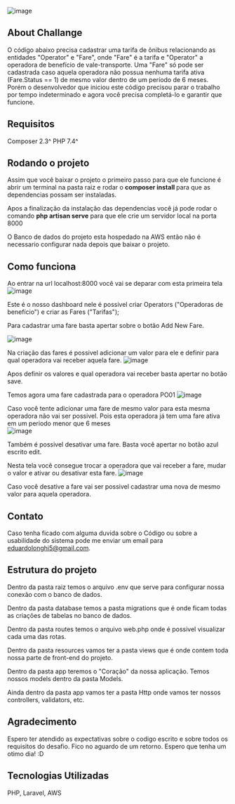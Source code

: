 ![image](https://user-images.githubusercontent.com/47927459/184676185-2e72989f-98a8-48ba-8f80-24bab2553bab.png)

## About Challange

O código abaixo precisa cadastrar uma tarifa de ônibus relacionando as entidades "Operator" e "Fare", onde "Fare" é a tarifa e "Operator" a operadora de benefício de vale-transporte. Uma "Fare" só pode ser cadastrada caso aquela operadora não possua nenhuma tarifa ativa (Fare.Status == 1) de mesmo valor dentro de um período de 6 meses. Porém o desenvolvedor que iniciou este código precisou parar o trabalho por tempo indeterminado e agora você precisa completá-lo e garantir que funcione.

## Requisitos

Composer 2.3^
PHP 7.4^

## Rodando o projeto

Assim que você baixar o projeto o primeiro passo para que ele funcione é abrir um terminal na pasta raiz e rodar o <b> composer install </b> para que as dependencias possam ser instaladas.

Apos a finalização da instalação das dependencias você já pode rodar o comando <b>php artisan serve</b> para que ele crie um servidor local na porta 8000

O Banco de dados do projeto esta hospedado na AWS então não é necessario configurar nada depois que baixar o projeto.

## Como funciona

Ao entrar na url localhost:8000 você vai se deparar com esta primeira tela
![image](https://user-images.githubusercontent.com/47927459/184673939-1e365c36-9c0d-4ff4-aea2-349aeded68b3.png)

Este é o nosso dashboard nele é possivel criar Operators ("Operadoras de benefício") e criar as Fares ("Tarifas");

Para cadastrar uma fare basta apertar sobre o botão Add New Fare.

![image](https://user-images.githubusercontent.com/47927459/184674320-ed6baf6a-af7c-4554-ac9b-78b6727cf297.png)

Na criação das fares é possivel adicionar um valor para ele e definir para qual operadora vai receber aquela fare.
![image](https://user-images.githubusercontent.com/47927459/184674440-00f32e7d-b41a-4278-9900-a097ac37c4a3.png)

Apos definir os valores e qual operadora vai receber basta apertar no botão save.

Temos agora uma fare cadastrada para o operadora PO01
![image](https://user-images.githubusercontent.com/47927459/184674623-4f5d5ee4-fc35-49b0-812d-a10eedae36e8.png)

Caso você tente adicionar uma fare de mesmo valor para esta mesma operadora não vai ser possivel. Pois esta operadora já tem uma fare ativa em um periodo menor que 6 meses <br>
![image](https://user-images.githubusercontent.com/47927459/184674875-1ca2a39b-610c-43c8-9f4b-d6bf81e07487.png)

Também é possivel desativar uma fare. Basta você apertar no botão azul escrito edit.

Nesta tela você consegue trocar a operadora que vai receber a fare, mudar o valor e ativar ou desativar esta fare.
![image](https://user-images.githubusercontent.com/47927459/184675268-233a9055-918c-4f52-a97d-3c81ef1a7c86.png)

Caso você desative a fare vai ser possivel cadastrar uma nova de mesmo valor para aquela operadora.

## Contato
 Caso tenha ficado com alguma duvida sobre o Código ou sobre a usabilidade do sistema pode me enviar um email para eduardolonghi5@gmail.com.

## Estrutura do projeto
 Dentro da pasta raiz temos o arquivo .env que serve para configurar nossa conexão com o banco de dados.
 
 Dentro da pasta database temos a pasta migrations que é onde ficam todas as criações de tabelas no banco de dados.

 Dentro da pasta routes temos o arquivo web.php onde é possivel visualizar cada uma das rotas.

 Dentro da pasta resources vamos ter a pasta views que é onde contem toda nossa parte de front-end do projeto.

 Dentro da pasta app teremos o "Coração" da nossa aplicação. Temos nossos models dentro da pasta Models.
 
 Ainda dentro da pasta app vamos ter a pasta Http onde vamos ter nossos controllers, validators, etc.

## Agradecimento
 Espero ter atendido as expectativas sobre o codigo escrito e sobre todos os requisitos do desafio.
 Fico no aguardo de um retorno.
 Espero que tenha um otimo dia! :D
 
## Tecnologias Utilizadas

PHP, Laravel, AWS
